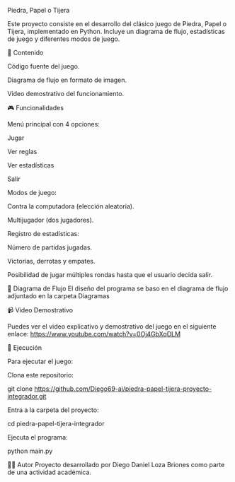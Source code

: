 Piedra, Papel o Tijera

Este proyecto consiste en el desarrollo del clásico juego de Piedra, Papel o Tijera, implementado en Python.
Incluye un diagrama de flujo, estadísticas de juego y diferentes modos de juego.

📌 Contenido

Código fuente del juego.

Diagrama de flujo en formato de imagen.

Video demostrativo del funcionamiento.

🎮 Funcionalidades

Menú principal con 4 opciones:

Jugar

Ver reglas

Ver estadísticas

Salir

Modos de juego:

Contra la computadora (elección aleatoria).

Multijugador (dos jugadores).

Registro de estadísticas:

Número de partidas jugadas.

Victorias, derrotas y empates.

Posibilidad de jugar múltiples rondas hasta que el usuario decida salir.

🧩 Diagrama de Flujo
El diseño del programa se baso en el diagrama de flujo adjuntado en la carpeta Diagramas

📹 Video Demostrativo

Puedes ver el video explicativo y demostrativo del juego en el siguiente enlace:
https://www.youtube.com/watch?v=0Oj4GbXqDLM

🚀 Ejecución

Para ejecutar el juego:

Clona este repositorio:

git clone https://github.com/Diego69-ai/piedra-papel-tijera-proyecto-integrador.git


Entra a la carpeta del proyecto:

cd piedra-papel-tijera-integrador


Ejecuta el programa:

python main.py

👨‍💻 Autor
Proyecto desarrollado por Diego Daniel Loza Briones como parte de una actividad académica.